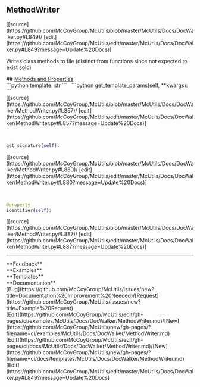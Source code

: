 ## <a id="McUtils.Docs.DocWalker.MethodWriter">MethodWriter</a> 

<div class="docs-source-link" markdown="1">
[[source](https://github.com/McCoyGroup/McUtils/blob/master/McUtils/Docs/DocWalker.py#L849)/
[edit](https://github.com/McCoyGroup/McUtils/edit/master/McUtils/Docs/DocWalker.py#L849?message=Update%20Docs)]
</div>

Writes class methods to file
(distinct from functions since not expected to exist solo)







<div class="collapsible-section">
 <div class="collapsible-section collapsible-section-header" markdown="1">
## <a class="collapse-link" data-toggle="collapse" href="#methods" markdown="1"> Methods and Properties</a> <a class="float-right" data-toggle="collapse" href="#methods"><i class="fa fa-chevron-down"></i></a>
 </div>
 <div class="collapsible-section collapsible-section-body collapse show" id="methods" markdown="1">
 ```python
template: str
```
<a id="McUtils.Docs.DocWalker.MethodWriter.get_template_params" class="docs-object-method">&nbsp;</a> 
```python
get_template_params(self, **kwargs): 
```
<div class="docs-source-link" markdown="1">
[[source](https://github.com/McCoyGroup/McUtils/blob/master/McUtils/Docs/DocWalker/MethodWriter.py#L857)/
[edit](https://github.com/McCoyGroup/McUtils/edit/master/McUtils/Docs/DocWalker/MethodWriter.py#L857?message=Update%20Docs)]
</div>


<a id="McUtils.Docs.DocWalker.MethodWriter.get_signature" class="docs-object-method">&nbsp;</a> 
```python
get_signature(self): 
```
<div class="docs-source-link" markdown="1">
[[source](https://github.com/McCoyGroup/McUtils/blob/master/McUtils/Docs/DocWalker/MethodWriter.py#L880)/
[edit](https://github.com/McCoyGroup/McUtils/edit/master/McUtils/Docs/DocWalker/MethodWriter.py#L880?message=Update%20Docs)]
</div>


<a id="McUtils.Docs.DocWalker.MethodWriter.identifier" class="docs-object-method">&nbsp;</a> 
```python
@property
identifier(self): 
```
<div class="docs-source-link" markdown="1">
[[source](https://github.com/McCoyGroup/McUtils/blob/master/McUtils/Docs/DocWalker/MethodWriter.py#L887)/
[edit](https://github.com/McCoyGroup/McUtils/edit/master/McUtils/Docs/DocWalker/MethodWriter.py#L887?message=Update%20Docs)]
</div>
 </div>
</div>












---


<div markdown="1" class="text-secondary">
<div class="container">
  <div class="row">
   <div class="col" markdown="1">
**Feedback**   
</div>
   <div class="col" markdown="1">
**Examples**   
</div>
   <div class="col" markdown="1">
**Templates**   
</div>
   <div class="col" markdown="1">
**Documentation**   
</div>
   <div class="col" markdown="1">
   
</div>
   <div class="col" markdown="1">
   
</div>
   <div class="col" markdown="1">
   
</div>
</div>
  <div class="row">
   <div class="col" markdown="1">
[Bug](https://github.com/McCoyGroup/McUtils/issues/new?title=Documentation%20Improvement%20Needed)/[Request](https://github.com/McCoyGroup/McUtils/issues/new?title=Example%20Request)   
</div>
   <div class="col" markdown="1">
[Edit](https://github.com/McCoyGroup/McUtils/edit/gh-pages/ci/examples/McUtils/Docs/DocWalker/MethodWriter.md)/[New](https://github.com/McCoyGroup/McUtils/new/gh-pages/?filename=ci/examples/McUtils/Docs/DocWalker/MethodWriter.md)   
</div>
   <div class="col" markdown="1">
[Edit](https://github.com/McCoyGroup/McUtils/edit/gh-pages/ci/docs/McUtils/Docs/DocWalker/MethodWriter.md)/[New](https://github.com/McCoyGroup/McUtils/new/gh-pages/?filename=ci/docs/templates/McUtils/Docs/DocWalker/MethodWriter.md)   
</div>
   <div class="col" markdown="1">
[Edit](https://github.com/McCoyGroup/McUtils/edit/master/McUtils/Docs/DocWalker.py#L849?message=Update%20Docs)   
</div>
   <div class="col" markdown="1">
   
</div>
   <div class="col" markdown="1">
   
</div>
   <div class="col" markdown="1">
   
</div>
</div>
</div>
</div>